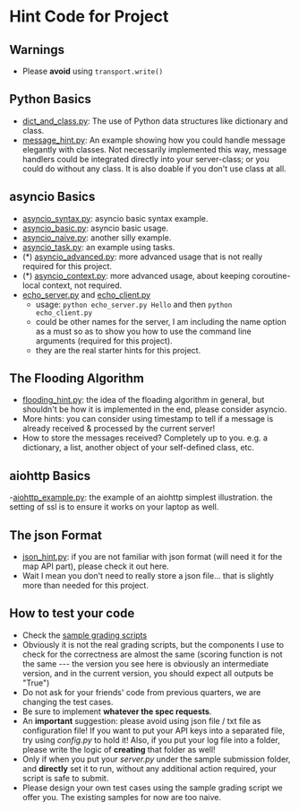 # Hint Code for Project

## Warnings
- Please **avoid** using ```transport.write()```

## Python Basics

- [dict_and_class.py](./dict_and_class.py): The use of Python data structures like dictionary and class.
- [message_hint.py](./message_hint.py): An example showing how you could handle message elegantly with classes. Not necessarily implemented this way, message handlers could be integrated directly into your server-class; or you could do without any class. It is also doable if you don't use class at all.

## asyncio Basics
- [asyncio_syntax.py](./asyncio_syntax.py): asyncio basic syntax example.
- [asyncio_basic.py](./asyncio_basic.py): asyncio basic usage.
- [asyncio_naive.py](./asyncio_naive.py): another silly example.
- [asyncio_task.py](./asyncio_task.py): an example using tasks.
- (\*) [asyncio_advanced.py](./asyncio_advanced.py): more advanced usage that is not really required for this project.
- (\*) [asyncio_context.py](./asyncio_context.py): more advanced usage, about keeping coroutine-local context, not required.
- [echo_server.py](./echo_server.py) and [echo_client.py](./echo_client.py)
    * usage: ```python echo_server.py Hello``` and then ```python echo_client.py```
    * could be other names for the server, I am including the name option as a must so as to show you how to use the command line arguments (required for this project).
    * they are the real starter hints for this project.

## The Flooding Algorithm

- [flooding_hint.py](./flooding_hint.py): the idea of the floading algorithm in general, but shouldn't be how it is implemented in the end, please consider asyncio.
- More hints: you can consider using timestamp to tell if a message is already received & processed by the current server!
- How to store the messages received? Completely up to you. e.g. a dictionary, a list, another object of your self-defined class, etc.

## aiohttp Basics
-[aiohttp_example.py](./aiohttp_example.py): the example of an aiohttp simplest illustration. the setting of ssl is to ensure it works on your laptop as well.

## The json Format

- [json_hint.py](./json_hint.py): if you are not familiar with json format (will need it for the map API part), please check it out here.
- Wait I mean you don't need to really store a json file... that is slightly more than needed for this project.

## How to test your code

- Check the [sample grading scripts](https://github.com/CS131-TA-team/CS131-Project-Sample-Grading-Script)
- Obviously it is not the real grading scripts, but the components I use to check for the correctness are almost the same (scoring function is not the same --- the version you see here is obviously an intermediate version, and in the current version, you should expect all outputs be "True")
- Do not ask for your friends' code from previous quarters, we are changing the test cases.
- Be sure to implement **whatever the spec requests**.
- An **important** suggestion: please avoid using json file / txt file as configuration file! If you want to put your API keys into a separated file, try using *config.py* to hold it! Also, if you put your log file into a folder, please write the logic of **creating** that folder as well!
- Only if when you put your *server.py* under the sample submission folder, and **directly** set it to run, without any additional action required, your script is safe to submit.
- Please design your own test cases using the sample grading script we offer you. The existing samples for now are too naive.
